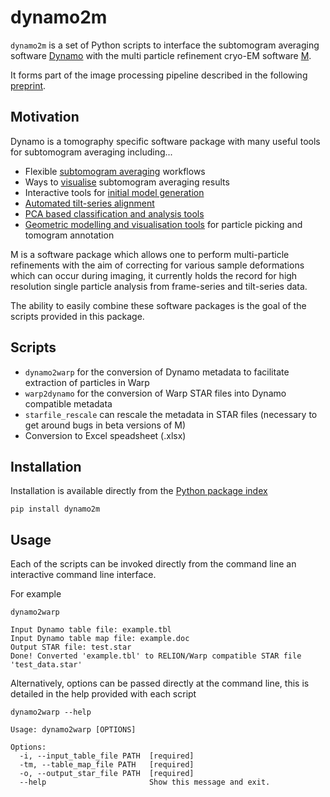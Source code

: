 # dynamo2m
`dynamo2m` is a set of Python scripts to interface the subtomogram averaging software 
[Dynamo](https://wiki.dynamo.biozentrum.unibas.ch/w/index.php/Main_Page) 
with the 
multi particle refinement cryo-EM software [M](http://www.warpem.com/warp/?page_id=1614).

It forms part of the image processing pipeline described in the following [preprint]().


## Motivation
Dynamo is a tomography specific software package with many useful tools for subtomogram averaging including...

- Flexible [subtomogram averaging](https://wiki.dynamo.biozentrum.unibas.ch/w/index.php/Dcp_GUI) workflows
- Ways to [visualise](https://wiki.dynamo.biozentrum.unibas.ch/w/index.php/Walkthrough_for_lattices_on_vesicles#Merging_the_tables) subtomogram averaging results
- Interactive tools for [initial model generation](https://wiki.dynamo.biozentrum.unibas.ch/w/index.php/Starters_guide#Initial_model_generation)
- [Automated tilt-series alignment](https://wiki.dynamo.biozentrum.unibas.ch/w/index.php/Walkthrough_on_command_line_based_tilt_series_alignment)
- [PCA based classification and analysis tools](https://wiki.dynamo.biozentrum.unibas.ch/w/index.php/Walkthrough_on_PCA_through_the_command_line)
- [Geometric modelling and visualisation tools](https://wiki.dynamo.biozentrum.unibas.ch/w/index.php/Model) for particle picking and tomogram annotation

M is a software package which allows one to perform multi-particle refinements with the aim of correcting for various 
sample deformations which can occur during imaging, it currently holds the record for high resolution 
single particle analysis from frame-series and tilt-series data.

The ability to easily combine these software packages is the goal of the scripts provided in this package.

## Scripts
- `dynamo2warp` for the conversion of Dynamo metadata to facilitate extraction of particles in Warp
- `warp2dynamo` for the conversion of Warp STAR files into Dynamo compatible metadata
- `starfile_rescale` can rescale the metadata in STAR files (necessary to get around bugs in beta versions of M)
- Conversion to Excel speadsheet (.xlsx)


## Installation
Installation is available directly from the [Python package index](https://pypi.org/project/dynamo2m/)
```
pip install dynamo2m
```


## Usage
Each of the scripts can be invoked directly from the command line an interactive command line interface. 

For example
```
dynamo2warp
```

```
Input Dynamo table file: example.tbl
Input Dynamo table map file: example.doc
Output STAR file: test.star
Done! Converted 'example.tbl' to RELION/Warp compatible STAR file 'test_data.star'

```

Alternatively, options can be passed directly at the command line, this is detailed in the help provided with each script

```
dynamo2warp --help
```

```
Usage: dynamo2warp [OPTIONS]

Options:
  -i, --input_table_file PATH  [required]
  -tm, --table_map_file PATH   [required]
  -o, --output_star_file PATH  [required]
  --help                       Show this message and exit.

```

